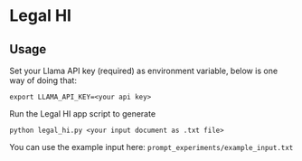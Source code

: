 # Legal HI

## Usage

Set your Llama API key (required) as environment variable, below is one way of doing that:
```
export LLAMA_API_KEY=<your api key>
```

Run the Legal HI app script to generate
```
python legal_hi.py <your input document as .txt file>
```

You can use the example input here: `prompt_experiments/example_input.txt`